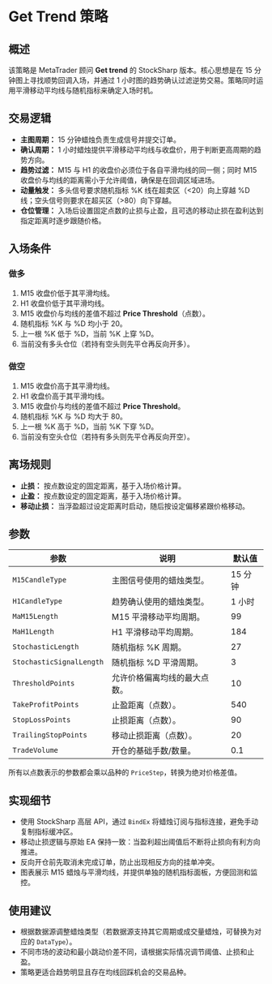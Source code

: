 # Get Trend 策略

## 概述

该策略是 MetaTrader 顾问 **Get trend** 的 StockSharp 版本。核心思想是在 15 分钟图上寻找顺势回调入场，并通过 1 小时图的趋势确认过滤逆势交易。策略同时运用平滑移动平均线与随机指标来确定入场时机。

## 交易逻辑

- **主图周期：** 15 分钟蜡烛负责生成信号并提交订单。
- **确认周期：** 1 小时蜡烛提供平滑移动平均线与收盘价，用于判断更高周期的趋势方向。
- **趋势过滤：** M15 与 H1 的收盘价必须位于各自平滑均线的同一侧；同时 M15 收盘价与均线的距离需小于允许阈值，确保是在回调区域进场。
- **动量触发：** 多头信号要求随机指标 %K 线在超卖区（<20）向上穿越 %D 线；空头信号则要求在超买区（>80）向下穿越。
- **仓位管理：** 入场后设置固定点数的止损与止盈，且可选的移动止损在盈利达到指定距离时逐步跟随价格。

## 入场条件

### 做多
1. M15 收盘价低于其平滑均线。
2. H1 收盘价低于其平滑均线。
3. M15 收盘价与均线的差值不超过 **Price Threshold**（点数）。
4. 随机指标 %K 与 %D 均小于 20。
5. 上一根 %K 低于 %D，当前 %K 上穿 %D。
6. 当前没有多头仓位（若持有空头则先平仓再反向开多）。

### 做空
1. M15 收盘价高于其平滑均线。
2. H1 收盘价高于其平滑均线。
3. M15 收盘价与均线的差值不超过 **Price Threshold**。
4. 随机指标 %K 与 %D 均大于 80。
5. 上一根 %K 高于 %D，当前 %K 下穿 %D。
6. 当前没有空头仓位（若持有多头则先平仓再反向开空）。

## 离场规则

- **止损：** 按点数设定的固定距离，基于入场价格计算。
- **止盈：** 按点数设定的固定距离，基于入场价格计算。
- **移动止损：** 当浮盈超过设定距离时启动，随后按设定偏移紧跟价格移动。

## 参数

| 参数 | 说明 | 默认值 |
|------|------|--------|
| `M15CandleType` | 主图信号使用的蜡烛类型。 | 15 分钟 |
| `H1CandleType` | 趋势确认使用的蜡烛类型。 | 1 小时 |
| `MaM15Length` | M15 平滑移动平均周期。 | 99 |
| `MaH1Length` | H1 平滑移动平均周期。 | 184 |
| `StochasticLength` | 随机指标 %K 周期。 | 27 |
| `StochasticSignalLength` | 随机指标 %D 平滑周期。 | 3 |
| `ThresholdPoints` | 允许价格偏离均线的最大点数。 | 10 |
| `TakeProfitPoints` | 止盈距离（点数）。 | 540 |
| `StopLossPoints` | 止损距离（点数）。 | 90 |
| `TrailingStopPoints` | 移动止损距离（点数）。 | 20 |
| `TradeVolume` | 开仓的基础手数/数量。 | 0.1 |

所有以点数表示的参数都会乘以品种的 `PriceStep`，转换为绝对价格差值。

## 实现细节

- 使用 StockSharp 高层 API，通过 `BindEx` 将蜡烛订阅与指标连接，避免手动复制指标缓冲区。
- 移动止损逻辑与原始 EA 保持一致：当盈利超出阈值后不断将止损向有利方向推进。
- 反向开仓前先取消未完成订单，防止出现相反方向的挂单冲突。
- 图表展示 M15 蜡烛与平滑均线，并提供单独的随机指标面板，方便回测和监控。

## 使用建议

- 根据数据源调整蜡烛类型（若数据源支持其它周期或成交量蜡烛，可替换为对应的 `DataType`）。
- 不同市场的波动和最小跳动价差不同，请根据实际情况调节阈值、止损和止盈。
- 策略更适合趋势明显且存在均线回踩机会的交易品种。
